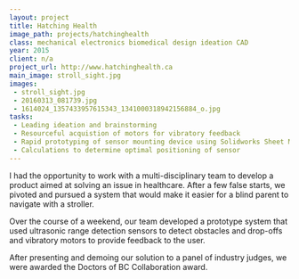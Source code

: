 ```yaml
---
layout: project
title: Hatching Health
image_path: projects/hatchinghealth
class: mechanical electronics biomedical design ideation CAD
year: 2015
client: n/a
project_url: http://www.hatchinghealth.ca
main_image: stroll_sight.jpg
images:
 - stroll_sight.jpg
 - 20160313_081739.jpg
 - 1614024_1357433957615343_1341000318942156884_o.jpg
tasks: 
 - Leading ideation and brainstorming
 - Resourceful acquistion of motors for vibratory feedback
 - Rapid prototyping of sensor mounting device using Solidworks Sheet Metal and cardboard
 - Calculations to determine optimal positioning of sensor
---
```


I had the opportunity to work with a multi-disciplinary team to develop a product aimed at solving an issue in healthcare. After a few false starts, we pivoted and pursued a system that would make it easier for a blind parent to navigate with a stroller.

Over the course of a weekend, our team developed a prototype system that used ultrasonic range detection sensors to detect obstacles and drop-offs and vibratory motors to provide feedback to the user.

After presenting and demoing our solution to a panel of industry judges, we were awarded the Doctors of BC Collaboration award.

